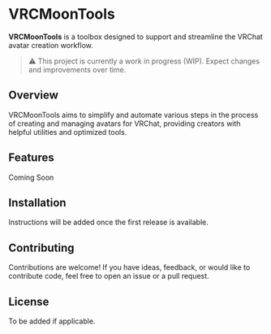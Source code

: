# VRCMoonTools

**VRCMoonTools** is a toolbox designed to support and streamline the VRChat avatar creation workflow.

> ⚠️ This project is currently a work in progress (WIP). Expect changes and improvements over time.

## Overview

VRCMoonTools aims to simplify and automate various steps in the process of creating and managing avatars for VRChat, providing creators with helpful utilities and optimized tools.

## Features

Coming Soon

## Installation

Instructions will be added once the first release is available.

## Contributing

Contributions are welcome! If you have ideas, feedback, or would like to contribute code, feel free to open an issue or a pull request.

## License

To be added if applicable.
